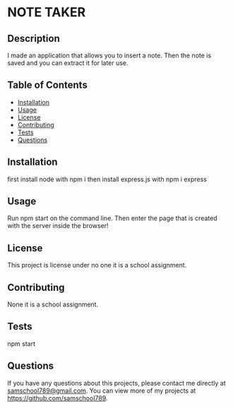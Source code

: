 # NOTE TAKER
 
  
  ## Description 
  I made an application that allows you to insert a note.  Then the note is saved and you can extract it for later use.
  ## Table of Contents
  * [Installation](#installation)
  * [Usage](#usage)
  * [License](#license)
  * [Contributing](#contributing)
  * [Tests](#tests)
  * [Questions](#questions)
  
  ## Installation 
  first install node with npm i then install express.js with npm i express
  ## Usage 
  Run npm start on the command line.  Then enter the page that is created with the server inside the browser!
  ## License 
  This project is license under no one it is a school assignment.
  ## Contributing 
  None it is a school assignment.
  ## Tests
  npm start
  ## Questions
  If you have any questions about this projects, please contact me directly at samschool789@gmail.com. You can view more of my projects at https://github.com/samschool789.
